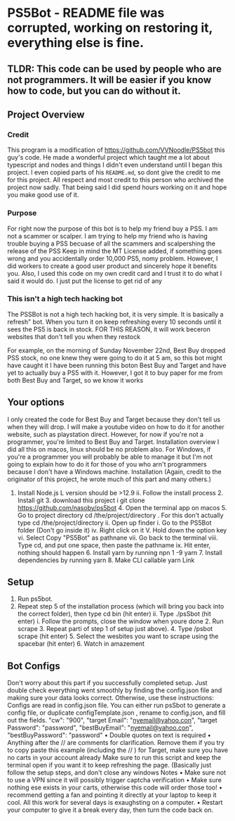 # PS5Bot - README file was corrupted, working on restoring it, everything else is fine.
## TLDR: This code can be used by people who are not programmers. It will be easier if you know how to code, but you can do without it.
## Project Overview
### Credit
This program is a modification of https://github.com/VVNoodle/PS5bot this guy's code. He made a wonderful project which taught me a lot about typescript and nodes and things I didn't even understand until I began this project. l even copied parts of his `README.md`, so dont give the credit to me for this project. All respect and most credit to this person who archived the project now sadly. That being said I did spend hours working on it and hope you make good use of it.

### Purpose
For right now the purpose of this bot is to help my friend buy a PSS. I am not a scammer or scalper. I am trying to help my friend who is having trouble buying a PSS becuase of all the scammers and scalpershing the release of the PSS
Keep in mind the MT License added, if something goes wrong and you accidentally order 10,000 PS5, nomy problem. However, I did workers to create a good user product and sincerely hope it benefits you. Also, I used this code on my own credit card and I trust it to do what I said it would do. I just put the license to get rid of any

### This isn't a high tech hacking bot

The PSSBot is not a high tech hacking bot, it is very simple. It is basically a refresh" bot. When you turn it on keep refreshing every 10 seconds until it sees the PS5 is back in stock. FOR THIS REASON, it will work beceron websites that don't tell you when they restock

For example, on the morning of Sunday November 22nd, Best Buy dropped PSS stock, no one knew they were going to do it at 5 am, so this bot might have caught it
I have been running this boton Best Buy and Target and have yet to actually buy a PS5 with it. However, I got it to buy paper for me from both Best Buy and Target, so we know it works

## Your options
I only created the code for Best Buy and Target because they don't tell us when they will drop. I will make a youtube video on how to do it for another website, such as playstation direct. However, for now if you're not a programmer, you're limited to Best Buy and Target.
Installation overview
I did all this on macos, linux should be no problem also. For Windows, if you're a programmer you will probably be able to manage it but I'm not going to explain how to do it for those of you who arn't programmers because I don't have a Windows machine.
Installation
(Again, credit to the originator of this project, he wrote much of this part and many others.)
1. Install Node.js
L version should be >12.9
ii. Follow the install process 2. Install git 3. download this project
i git clone https://github.com/nasoby/ps5bot 4. Open the terminal app on macos 5. Go to project directory cd /the/project/directory
. For this don't actually type cd /the/project/directory ii. Open up finder i. Go to the PS5Bot folder (Don't go inside it) iv. Right click on it V. Hold down the option key vi. Select Copy "PS5Bot" as pathnane vii. Go back to the terminal viii. Type cd, and put one space, then paste the pathname
ix. Hit enter, nothing should happen 6. Install yarn by running npn 1 -9 yarn 7. Install dependencies by running yarn 8. Make CLI callable
yarn Link


## Setup
1. Run ps5bot.
1. Repeat step 5 of the installation process (which will bring you back into the correct folder), then type cd
bin (hit enter) ii. Type ./psSbot (hit enter)
i. Follow the prompts, close the window when youre done 2. Run scrape 3. Repeat parti of step 1 of setup just above). 4. Type /psbot scrape (hit enter) 5. Select the wesbites you want to scrape using the spacebar (hit enter) 6. Watch in amazement


## Bot Configs
Don't worry about this part if you successfully completed setup. Just double check everything went smoothly by finding the config.json file and making sure your data looks correct.
Otherwise, use these instructions:
Configs are read in config.json file. You can either run psSbot to generate a config file, or duplicate configTemplate.json , rename to config.json, and fill out the fields.
"cw": "900", "target Email": "nyemail@yahoo.con", "target Password": "password", "bestBuyEmail": "nyemail@yahoo.con", "bestBuyPassword": "password"
• Double quotes on text is required • Anything after the // are comments for clarification. Remove them if you try to copy paste this example
(including the // ) for Target, make sure you have no carts in your account already
Make sure to run this script and keep the terminal open if you want it to keep refreshing the page. (Basically just follow the setup steps, and don't close any windows
Notes
• Make sure not to use a VPN since it will possibly trigger captcha verification • Make sure nothing ese exists in your carts, otherwise this code will order those too! • recommend getting a fan and pointing it directly at your laptop to keep it cool. All this work for several days is
exaughsting on a computer. • Restart your computer to give it a break every day, then turn the code back on.

